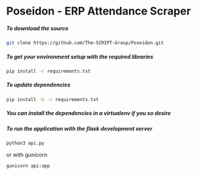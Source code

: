 # Poseidon - ERP Attendance Scraper

##### To download the source
```bash
git clone https://github.com/The-SCRIPT-Group/Poseidon.git
```

##### To get your environment setup with the required libraries

```bash
pip install -r requirements.txt
```

##### To update dependencies

```bash
pip install -U -r requirements.txt
```

##### You can install the dependencies in a virtualenv if you so desire

##### To run the application with the flask development server

```bash
python3 api.py
```

or with gunicorn

```bash
gunicorn api:app
```
